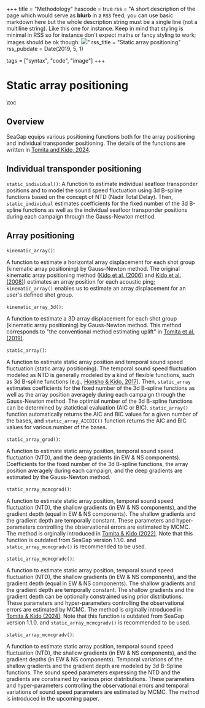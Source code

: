 +++
title = "Methodology"
hascode = true
rss = "A short description of the page which would serve as **blurb** in a `RSS` feed; you can use basic markdown here but the whole description string must be a single line (not a multiline string). Like this one for instance. Keep in mind that styling is minimal in RSS so for instance don't expect maths or fancy styling to work; images should be ok though: ![](https://upload.wikimedia.org/wikipedia/en/b/b0/Rick_and_Morty_characters.jpg)"
rss_title = "Static array positioning"
rss_pubdate = Date(2019, 5, 1)

tags = ["syntax", "code", "image"]
+++

# Static array positioning

\toc

## Overview

SeaGap equips various positioning functions both for the array positioning and individual transponder positioning.
The details of the functions are written in [Tomita and Kido, 2024](https://earth-planets-space.springeropen.com/articles/10.1186/s40623-024-01987-9).

## Individual transponder positioning

`static_individual()`:
A function to estimate individual seafloor transponder positions and to model the sound speed fluctuation using 3d B-spline functions based on the concept of NTD (Nadir Total Delay).
Then, `static_individual` estimates coefficients for the fixed number of the 3d B-spline functions as well as the individual seafloor transponder positions during each campaign through the Gauss-Newton method.

## Array positioning


`kinematic_array()`:

A function to estimate a horizontal array displacement for each shot group (kinematic array positioning) by Gauss-Newton method.
The original kinematic array positioning method ([Kido et al. (2006)](https://earth-planets-space.springeropen.com/articles/10.1186/BF03351996) and [Kido et al. (2008)](https://earth-planets-space.springeropen.com/articles/10.1186/BF03352785)) estimates an array position for each acoustic ping; `kinematic_array()` enables us to estimate an array displacement for an user's defined shot group.

`kinematic_array_3d()`:

A function to estimate a 3D array displacement for each shot group (kinematic array positioning) by Gauss-Newton method.
This method corresponds to "the conventional method estimating uplift" in [Tomita et al. (2019)](https://earth-planets-space.springeropen.com/articles/10.1186/s40623-019-1082-y).

`static_array()`:

A function to estimate static array position and temporal sound speed fluctuation (static array positioning).
The temporal sound speed fluctuation modeled as NTD is generally modeled by a kind of flexible functions, such as 3d B-spline functions (e.g., [Honsho & Kido, 2017](https://agupubs.onlinelibrary.wiley.com/doi/full/10.1002/2017JB014733)).
Then, `static_array` estimates coefficients for the fixed number of the 3d B-spline functions as well as the array position averagely during each campaign through the Gauss-Newton method.
The optimial number of the 3d B-spline functions can be determined by statictical evaluation (AIC or BIC). `static_array()` function automatically returns the AIC and BIC values for a given number of the bases, and `static_array_AICBIC()` function returns the AIC and BIC values for various number of the bases.


`static_array_grad()`:

A function to estimate static array position, temporal sound speed fluctuation (NTD), and the deep gradients (in EW & NS components).
Coefficients for the fixed number of the 3d B-spline functions, the array position averagely during each campaign, and the deep gradients are estimated by the Gauss-Newton method.


`static_array_mcmcgrad()`:

A function to estimate static array position, temporal sound speed fluctuation (NTD), the shallow gradients (in EW & NS components), and the gradient depth (equal in EW & NS components).
The shallow gradients and the gradient depth are temporally constant.
These parameters and hyper-parameters controlling the observational errors are estimated by MCMC.
The method is orginally introduced in [Tomita & Kido (2022)](https://earth-planets-space.springeropen.com/articles/10.1186/s40623-022-01740-0).
Note that this function is outdated from SeaGap version 1.1.0. and `static_array_mcmcgradv()` is recommended to be used.

`static_array_mcmcgradc()`:

A function to estimate static array position, temporal sound speed fluctuation (NTD), the shallow gradients (in EW & NS components), and the gradient depth (equal in EW & NS components).
The shallow gradients and the gradient depth are temporally constant.
The shallow gradients and the gradient depth can be optionally constrained using prior distributions.
These parameters and hyper-parameters controlling the observational errors are estimated by MCMC.
The method is orginally introduced in [Tomita & Kido (2024)](https://earth-planets-space.springeropen.com/articles/10.1186/s40623-024-01987-9).
Note that this function is outdated from SeaGap version 1.1.0. and `static_array_mcmcgradv()` is recommended to be used.


`static_array_mcmcgradv()`:

A function to estimate static array position, temporal sound speed fluctuation (NTD), the shallow gradients (in EW & NS components), and the gradient depths (in EW & NS components).
Temporal variations of the shallow gradients and the gradient depth are modeled by 3d B-Spline functions.
The sound speed parameters expressing the NTD and the gradients are constrained by various prior distributions.
These parameters and hyper-parameters controlling the observational errors and temporal variations of sound speed parameters are estimated by MCMC.
The method is introduced in the upcoming paper.


